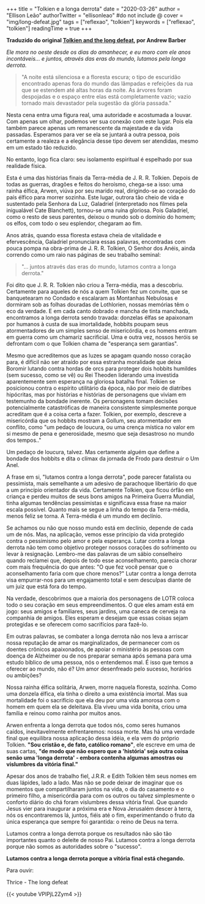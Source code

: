 +++
title = "Tolkien e a longa derrota"
date = "2020-03-26"
author = "Ellison Leão"
authorTwitter = "ellisonleao" #do not include @
cover = "img/long-defeat.jpg"
tags = ["reflexao", "tolkien"]
keywords = ["reflexao", "tolkien"]
readingTime = true
+++


**Traduzido do original [Tolkien and the long defeat](https://www.thegospelcoalition.org/article/tolkien-and-the-long-defeat/), por Andrew Barber**

*Ele mora no oeste desde os dias do amanhecer, e eu moro com ele anos incontáveis... e juntos, através das eras do mundo, lutamos pela longa derrota.*

> "A noite está silenciosa e a floresta escura; o tipo de escuridão encontrado apenas fora do mundo
das lâmpadas e refeições da rua que se estendem até altas horas da noite. As árvores foram 
despojadas e o espaço entre elas está completamente vazio; vazio tornado mais devastador pela 
sugestão da glória passada."

Nesta cena entra uma figura real, uma autoridade e acostumada a louvar. Com apenas um olhar, 
podemos ver sua conexão com este lugar. Pois ela também parece apenas um remanescente da majestade e da vida passadas. Esperamos para ver se ela se juntará a outra pessoa, pois certamente a realeza e a elegância desse tipo devem ser atendidas, mesmo em um estado tão reduzido.

No entanto, logo fica claro: seu isolamento espiritual é espelhado por sua realidade física.

Esta é uma das histórias finais da Terra-média de J. R. R. Tolkien. Depois de todas as guerras, dragões e feitos do heroísmo, chega-se a isso: uma rainha élfica, Arwen, viúva por seu marido real, dirigindo-se ao coração do país élfico para morrer sozinha. Este lugar, outrora tão cheio de vida e sustentado pela Senhora da Luz, Galadriel (interpretado nos filmes pela inigualável Cate Blanchett), tornou-se uma ruína gloriosa. Pois Galadriel, como o resto de seus parentes, deixou o mundo sob o domínio do homem; os elfos, com todo o seu esplendor, chegaram ao fim.

Anos atrás, quando essa floresta estava cheia de vitalidade e efervescência, Galadriel pronunciara essas palavras, encontradas com pouca pompa na obra-prima de J. R. R. Tolkien, O Senhor dos Anéis, ainda correndo como um raio nas páginas de seu trabalho seminal:

> "... juntos através das eras do mundo, lutamos contra a longa derrota."

Foi dito que J. R. R. Tolkien não criou a Terra-média, mas a descobriu. Certamente para aqueles de nós a quem Tolkien fez um convite, que se banquetearam no Condado e escalaram as Montanhas Nebulosas e dormiram sob as folhas douradas de Lothlorien, nossas memórias têm o eco da verdade. E em cada canto dobrado e mancha de tinta manchada, encontramos a longa derrota sendo travada: donzelas élfas se apaixonam por humanos à custa de sua imortalidade, hobbits poupam seus atormentadores de um simples senso de misericórdia, e os homens entram em guerra como um chamariz sacrificial. Uma e outra vez, nossos heróis se defrontam com o que Tolkien chama de "esperança sem garantias".

Mesmo que acreditemos que as luzes se apagam quando nosso coração para, é difícil não ser atraído por essa estranha moralidade que deixa Boromir lutando contra hordas de orcs para proteger dois hobbits humildes (sem sucesso, como se vê) ou Rei Theoden liderando uma investida aparentemente sem esperança na gloriosa batalha final. Tolkien se posicionou contra o espírito utilitário da época, não por meio de diatribes hipócritas, mas por histórias e histórias de personagens que viviam em testemunho da bondade inerente. Os personagens tomam decisões potencialmente catastróficas de maneira consistente simplesmente porque acreditam que é a coisa certa a fazer. Tolkien, por exemplo, descreve a misericórdia que os hobbits mostram a Gollum, seu atormentador em conflito, como "um pedaço de loucura, ou uma crença mística no valor em si mesmo de pena e generosidade, mesmo que seja desastroso no mundo dos tempos.."

Um pedaço de loucura, talvez. Mas certamente alguém que define a bondade dos hobbits e dita o clímax da jornada de Frodo para destruir o Um Anel.

A frase em si, "lutamos contra a longa derrota", pode parecer fatalista ou pessimista, mais semelhante a um adesivo de parachoque libertário do que a um princípio orientador da vida. Certamente Tolkien, que ficou órfão em criança e perdeu muitos de seus bons amigos na Primeira Guerra Mundial, tinha algumas tendências pessimistas e significava essa frase na maior escala possível. Quanto mais se segue a linha do tempo da Terra-média, menos feliz se torna. A Terra-média é um mundo em declínio.

Se achamos ou não que nosso mundo está em declínio, depende de cada um de nós. Mas, na aplicação, vemos esse princípio da vida protegido contra o pessimismo pelo amor e pela esperança. Lutar contra a longa derrota não tem como objetivo proteger nossos corações do sofrimento ou levar à resignação. Lembro-me das palavras de um sábio conselheiro quando reclamei que, depois de todo esse aconselhamento, parecia chorar com mais frequência do que antes: "O que fez você pensar que o aconselhamento faria com que chore menos?" Lutar contra a longa derrota visa empurrar-nos para um engajamento total e sem desculpas diante de um juiz que está fora do tempo.

Na verdade, descobrimos que a maioria dos personagens de LOTR coloca todo o seu coração em seus empreendimentos. O que eles amam está em jogo: seus amigos e familiares, seus jardins, uma caneca de cerveja na companhia de amigos. Eles esperam e desejam que essas coisas sejam protegidas e se oferecem como sacrifícios para fazê-lo.

Em outras palavras, se combater a longa derrota não nos leva a arriscar nossa reputação de amar os marginalizados, de permanecer com os doentes crônicos apaixonados, de apoiar o ministério às pessoas com doença de Alzheimer ou de nos preparar semana após semana para uma estudo bíblico de uma pessoa, nós o entendemos mal. É isso que temos a oferecer ao mundo, não é? Um amor desenfreado pelo sucesso, horários ou ambições?

Nossa rainha élfica solitária, Arwen, morre naquela floresta, sozinha. Como uma donzela élfica, ela tinha o direito a uma existência imortal. Mas sua mortalidade foi o sacrifício que ela deu por uma vida amorosa com o homem em quem ela se deleitava. Ela viveu uma vida bonita, criou uma família e reinou como rainha por muitos anos.

Arwen enfrenta a longa derrota que todos nós, como seres humanos caídos, inevitavelmente enfrentaremos: nossa morte. Mas há uma verdade final que equilibra nossa aplicação dessa idéia, e ela vem do próprio Tolkien. **"Sou cristão e, de fato, católico romano"**, ele escreve em uma de suas cartas, **"de modo que não espero que a 'história' seja outra coisa senão uma 'longa derrota' - embora contenha algumas amostras ou vislumbres da vitória final."** 

Apesar dos anos de trabalho fiel, J.R.R. e Edith Tolkien têm seus nomes em duas lápides, lado a lado. Mas não se pode deixar de imaginar que os momentos que compartilharam juntos na vida, o dia do casamento e o primeiro filho, a misericórdia para com os outros ou talvez simplesmente o conforto diário do chá foram vislumbres dessa vitória final. Que quando Jesus vier para inaugurar a próxima era e Nova Jerusalém descer à terra, nós os encontraremos lá, juntos, fiéis até o fim, experimentando o fruto da única esperança que sempre foi garantida: o reino de Deus na terra.

Lutamos contra a longa derrota porque os resultados não são tão importantes quanto o deleite de nosso Pai. Lutamos contra a longa derrota porque não somos as autoridades sobre o "sucesso".

**Lutamos contra a longa derrota porque a vitória final está chegando.**

Para ouvir:

Thrice - The long defeat

{{< youtube VPlPjL2Zym4 >}}
